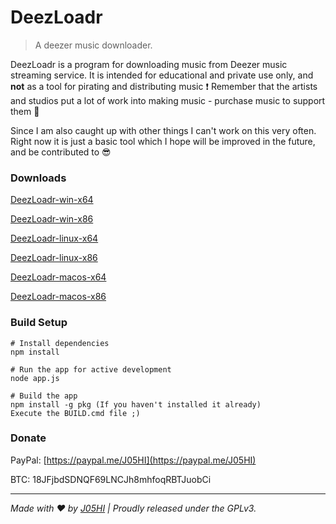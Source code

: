# DeezLoadr
> A deezer music downloader.


DeezLoadr is a program for downloading music from Deezer music streaming service.
It is intended for educational and private use only, and **not** as a tool for pirating and distributing music :exclamation:
Remember that the artists and studios put a lot of work into making music - purchase music to support them :muscle:

Since I am also caught up with other things I can't work on this very often.
Right now it is just a basic tool which I hope will be improved in the future, and be contributed to :sunglasses:


### Downloads

[DeezLoadr-win-x64](https://github.com/J05HI/DeezLoadr/raw/master/BUILD/DeezLoadr-win-x64.exe)

[DeezLoadr-win-x86](https://github.com/J05HI/DeezLoadr/raw/master/BUILD/DeezLoadr-win-x86.exe)

[DeezLoadr-linux-x64](https://github.com/J05HI/DeezLoadr/raw/master/BUILD/DeezLoadr-linux-x64)

[DeezLoadr-linux-x86](https://github.com/J05HI/DeezLoadr/raw/master/BUILD/DeezLoadr-linux-x86)

[DeezLoadr-macos-x64](https://github.com/J05HI/DeezLoadr/raw/master/BUILD/DeezLoadr-macos-x64)

[DeezLoadr-macos-x86](https://github.com/J05HI/DeezLoadr/raw/master/BUILD/DeezLoadr-macos-x86)


### Build Setup

```
# Install dependencies
npm install

# Run the app for active development
node app.js

# Build the app
npm install -g pkg (If you haven't installed it already)
Execute the BUILD.cmd file ;)
```


### Donate

PayPal: [https://paypal.me/J05HI](https://paypal.me/J05HI)

BTC: 18JFjbdSDNQF69LNCJh8mhfoqRBTJuobCi


---

_Made with :heart: by [J05HI](https://github.com/J05HI) | Proudly released under the GPLv3._